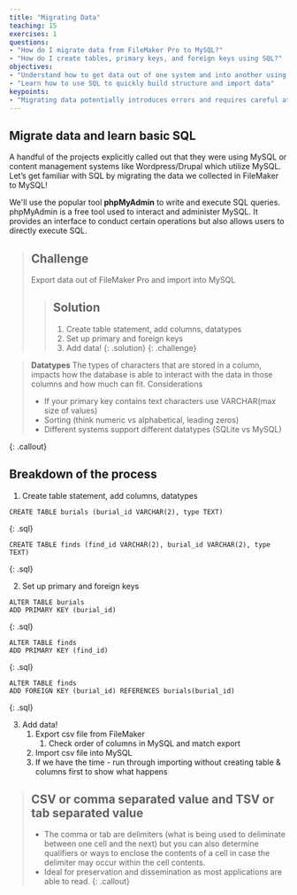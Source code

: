 ```yaml
---
title: "Migrating Data"
teaching: 15
exercises: 1
questions:
- "How do I migrate data from FileMaker Pro to MySQL?"
- "How do I create tables, primary keys, and foreign keys using SQL?"
objectives:
- "Understand how to get data out of one system and into another using your data model"
- "Learn how to use SQL to quickly build structure and import data"
keypoints:
- "Migrating data potentially introduces errors and requires careful attention." 
---
```


## Migrate data and learn basic SQL
A handful of the projects explicitly called out that they were using MySQL or content management systems like Wordpress/Drupal which utilize MySQL. Let’s get familiar with SQL by migrating the data we collected in FileMaker to MySQL! 

We'll use the popular tool **phpMyAdmin** to write and execute SQL queries. phpMyAdmin is a free tool used to interact and administer MySQL. It provides an interface to conduct certain operations but also allows users to directly execute SQL. 

> ## Challenge
> Export data out of FileMaker Pro and import into MySQL
>
> > ## Solution
> > 1. Create table statement, add columns, datatypes
> > 2. Set up primary and foreign keys
> > 3. Add data!
> {: .solution}
{: .challenge}

> **Datatypes**
> The types of characters that are stored in a column, impacts how the database is able to interact with the data in those columns and how much can fit.
> Considerations
> * If your primary key contains text characters use VARCHAR(max size of values)
> * Sorting (think numeric vs alphabetical, leading zeros)
> * Different systems support different datatypes (SQLite vs MySQL)
> 
{: .callout}

## Breakdown of the process
1. Create table statement, add columns, datatypes

~~~
CREATE TABLE burials (burial_id VARCHAR(2), type TEXT)
~~~
{: .sql}

~~~
CREATE TABLE finds (find_id VARCHAR(2), burial_id VARCHAR(2), type TEXT)
~~~
{: .sql}

2. Set up primary and foreign keys

~~~
ALTER TABLE burials
ADD PRIMARY KEY (burial_id)
~~~
{: .sql}

~~~
ALTER TABLE finds
ADD PRIMARY KEY (find_id)
~~~
{: .sql}

~~~
ALTER TABLE finds
ADD FOREIGN KEY (burial_id) REFERENCES burials(burial_id)
~~~
{: .sql}


3. Add data!
    1. Export csv file from FileMaker
        1. Check order of columns in MySQL and match export
    2. Import csv file into MySQL
    3. If we have the time - run through importing without creating table & columns first to show what happens

> ## CSV or comma separated value and TSV or tab separated value
> * The comma or tab are delimiters (what is being used to deliminate between one cell and the next) but you can also determine qualifiers or ways to enclose the contents of a cell in case the delimiter may occur within the cell contents. 
> * Ideal for preservation and dissemination as most applications are able to read.
{: .callout}